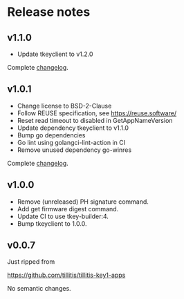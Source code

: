 # Release notes

## v1.1.0

- Update tkeyclient to v1.2.0

Complete
[changelog](https://github.com/tillitis/tkeysign/compare/v1.0.1...v1.1.0).

## v1.0.1

- Change license to BSD-2-Clause
- Follow REUSE specification, see https://reuse.software/
- Reset read timeout to disabled in GetAppNameVersion
- Update dependency tkeyclient to v1.1.0
- Bump go dependencies
- Go lint using golangci-lint-action in CI
- Remove unused dependency go-winres

Complete
[changelog](https://github.com/tillitis/tkeysign/compare/v1.0.0...v1.0.1).

## v1.0.0

- Remove (unreleased) PH signature command.
- Add get firmware digest command.
- Update CI to use tkey-builder:4.
- Bump tkeyclient to 1.0.0.

## v0.0.7

Just ripped from

https://github.com/tillitis/tillitis-key1-apps

No semantic changes.

